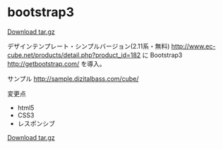 bootstrap3
====

<a href="https://github.com/noboo/test/archive/master.tar.gz"
                 class="minibutton sidebar-button"
                 title="Download this repository as a tar.gz file"
                 rel="nofollow">
                <span class="octicon octicon-cloud-download"></span>
                Download tar.gz
              </a>
              
              
デザインテンプレート・シンプルバージョン(2.11系・無料)
http://www.ec-cube.net/products/detail.php?product_id=182
に
Bootstrap3
http://getbootstrap.com/
を導入。


サンプル http://sample.dizitalbass.com/cube/

変更点
<ul>
<li>html5
<li>CSS3
<li>レスポンシブ
</ul>

<a href="https://github.com/noboo/test/archive/master.tar.gz"
                 class="minibutton sidebar-button"
                 title="Download this repository as a tar.gz file"
                 rel="nofollow">
                <span class="octicon octicon-cloud-download"></span>
                Download tar.gz
              </a>

